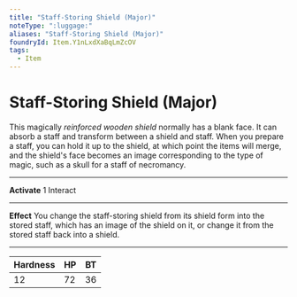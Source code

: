 ```yaml
---
title: "Staff-Storing Shield (Major)"
noteType: ":luggage:"
aliases: "Staff-Storing Shield (Major)"
foundryId: Item.Y1nLxdXaBqLmZcOV
tags:
  - Item
---
```


# Staff-Storing Shield (Major)

This magically _reinforced wooden shield_ normally has a blank face. It can absorb a staff and transform between a shield and staff. When you prepare a staff, you can hold it up to the shield, at which point the items will merge, and the shield's face becomes an image corresponding to the type of magic, such as a skull for a staff of necromancy.

* * *

**Activate** 1 Interact

* * *

**Effect** You change the staff-storing shield from its shield form into the stored staff, which has an image of the shield on it, or change it from the stored staff back into a shield.

* * *

| Hardness | HP | BT |
| --- | --- | --- |
| 12 | 72 | 36 |
